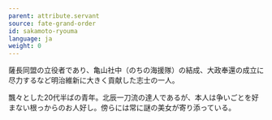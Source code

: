 ```yaml
---
parent: attribute.servant
source: fate-grand-order
id: sakamoto-ryouma
language: ja
weight: 0
---
```


薩長同盟の立役者であり、亀山社中（のちの海援隊）の結成、大政奉還の成立に尽力するなど明治維新に大きく貢献した志士の一人。

飄々とした20代半ばの青年。北辰一刀流の達人であるが、本人は争いごとを好まない根っからのお人好し。傍らには常に謎の美女が寄り添っている。
